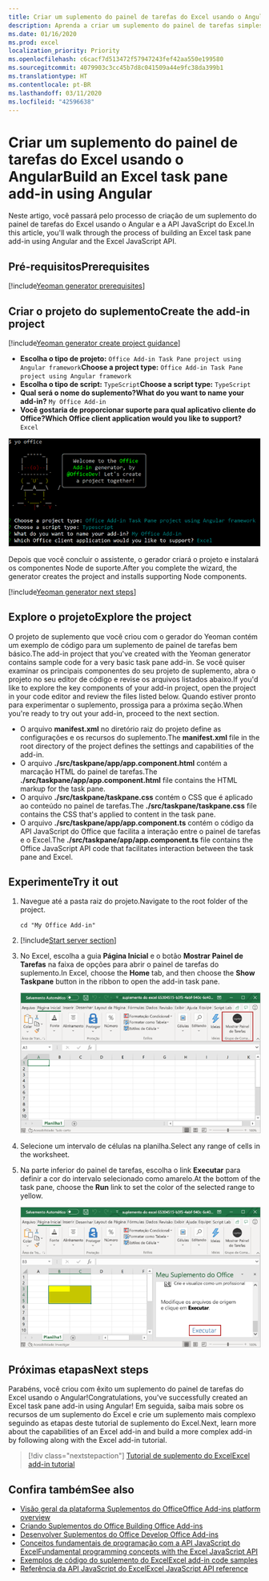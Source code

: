 ```yaml
---
title: Criar um suplemento do painel de tarefas do Excel usando o Angular
description: Aprenda a criar um suplemento do painel de tarefas simples do Excel usando a API do Office JS e o lado a lado.
ms.date: 01/16/2020
ms.prod: excel
localization_priority: Priority
ms.openlocfilehash: c6cacf7d513472f57947243fef42aa550e199580
ms.sourcegitcommit: 4079903c3cc45b7d8c041509a44e9fc38da399b1
ms.translationtype: HT
ms.contentlocale: pt-BR
ms.lasthandoff: 03/11/2020
ms.locfileid: "42596638"
---
```

# <a name="build-an-excel-task-pane-add-in-using-angular"></a><span data-ttu-id="85da7-103">Criar um suplemento do painel de tarefas do Excel usando o Angular</span><span class="sxs-lookup"><span data-stu-id="85da7-103">Build an Excel task pane add-in using Angular</span></span>

<span data-ttu-id="85da7-104">Neste artigo, você passará pelo processo de criação de um suplemento do painel de tarefas do Excel usando o Angular e a API JavaScript do Excel.</span><span class="sxs-lookup"><span data-stu-id="85da7-104">In this article, you'll walk through the process of building an Excel task pane add-in using Angular and the Excel JavaScript API.</span></span>

## <a name="prerequisites"></a><span data-ttu-id="85da7-105">Pré-requisitos</span><span class="sxs-lookup"><span data-stu-id="85da7-105">Prerequisites</span></span>

[!include[Yeoman generator prerequisites](../includes/quickstart-yo-prerequisites.md)]

## <a name="create-the-add-in-project"></a><span data-ttu-id="85da7-106">Criar o projeto do suplemento</span><span class="sxs-lookup"><span data-stu-id="85da7-106">Create the add-in project</span></span>

[!include[Yeoman generator create project guidance](../includes/yo-office-command-guidance.md)]

- <span data-ttu-id="85da7-107">**Escolha o tipo de projeto:** `Office Add-in Task Pane project using Angular framework`</span><span class="sxs-lookup"><span data-stu-id="85da7-107">**Choose a project type:** `Office Add-in Task Pane project using Angular framework`</span></span>
- <span data-ttu-id="85da7-108">**Escolha o tipo de script:** `TypeScript`</span><span class="sxs-lookup"><span data-stu-id="85da7-108">**Choose a script type:** `TypeScript`</span></span>
- <span data-ttu-id="85da7-109">**Qual será o nome do suplemento?**</span><span class="sxs-lookup"><span data-stu-id="85da7-109">**What do you want to name your add-in?**</span></span> `My Office Add-in`
- <span data-ttu-id="85da7-110">**Você gostaria de proporcionar suporte para qual aplicativo cliente do Office?**</span><span class="sxs-lookup"><span data-stu-id="85da7-110">**Which Office client application would you like to support?**</span></span> `Excel`

![Gerador do Yeoman](../images/yo-office-excel-angular-2.png)

<span data-ttu-id="85da7-112">Depois que você concluir o assistente, o gerador criará o projeto e instalará os componentes Node de suporte.</span><span class="sxs-lookup"><span data-stu-id="85da7-112">After you complete the wizard, the generator creates the project and installs supporting Node components.</span></span>

[!include[Yeoman generator next steps](../includes/yo-office-next-steps.md)]

## <a name="explore-the-project"></a><span data-ttu-id="85da7-113">Explore o projeto</span><span class="sxs-lookup"><span data-stu-id="85da7-113">Explore the project</span></span>

<span data-ttu-id="85da7-114">O projeto de suplemento que você criou com o gerador do Yeoman contém um exemplo de código para um suplemento de painel de tarefas bem básico.</span><span class="sxs-lookup"><span data-stu-id="85da7-114">The add-in project that you've created with the Yeoman generator contains sample code for a very basic task pane add-in.</span></span> <span data-ttu-id="85da7-115">Se você quiser examinar os principais componentes do seu projeto de suplemento, abra o projeto no seu editor de código e revise os arquivos listados abaixo.</span><span class="sxs-lookup"><span data-stu-id="85da7-115">If you'd like to explore the key components of your add-in project, open the project in your code editor and review the files listed below.</span></span> <span data-ttu-id="85da7-116">Quando estiver pronto para experimentar o suplemento, prossiga para a próxima seção.</span><span class="sxs-lookup"><span data-stu-id="85da7-116">When you're ready to try out your add-in, proceed to the next section.</span></span>

- <span data-ttu-id="85da7-117">O arquivo **manifest.xml** no diretório raiz do projeto define as configurações e os recursos do suplemento.</span><span class="sxs-lookup"><span data-stu-id="85da7-117">The **manifest.xml** file in the root directory of the project defines the settings and capabilities of the add-in.</span></span>
- <span data-ttu-id="85da7-118">O arquivo **./src/taskpane/app/app.component.html** contém a marcação HTML do painel de tarefas.</span><span class="sxs-lookup"><span data-stu-id="85da7-118">The **./src/taskpane/app/app.component.html** file contains the HTML markup for the task pane.</span></span>
- <span data-ttu-id="85da7-119">O arquivo **./src/taskpane/taskpane.css** contém o CSS que é aplicado ao conteúdo no painel de tarefas.</span><span class="sxs-lookup"><span data-stu-id="85da7-119">The **./src/taskpane/taskpane.css** file contains the CSS that's applied to content in the task pane.</span></span>
- <span data-ttu-id="85da7-120">O arquivo **./src/taskpane/app/app.component.ts** contém o código da API JavaScript do Office que facilita a interação entre o painel de tarefas e o Excel.</span><span class="sxs-lookup"><span data-stu-id="85da7-120">The **./src/taskpane/app/app.component.ts** file contains the Office JavaScript API code that facilitates interaction between the task pane and Excel.</span></span>

## <a name="try-it-out"></a><span data-ttu-id="85da7-121">Experimente</span><span class="sxs-lookup"><span data-stu-id="85da7-121">Try it out</span></span>

1. <span data-ttu-id="85da7-122">Navegue até a pasta raiz do projeto.</span><span class="sxs-lookup"><span data-stu-id="85da7-122">Navigate to the root folder of the project.</span></span>

    ```command&nbsp;line
    cd "My Office Add-in"
    ```

2. [!include[Start server section](../includes/quickstart-yo-start-server-excel.md)] 

3. <span data-ttu-id="85da7-123">No Excel, escolha a guia **Página Inicial** e o botão **Mostrar Painel de Tarefas** na faixa de opções para abrir o painel de tarefas do suplemento.</span><span class="sxs-lookup"><span data-stu-id="85da7-123">In Excel, choose the **Home** tab, and then choose the **Show Taskpane** button in the ribbon to open the add-in task pane.</span></span>

    ![Botão do suplemento do Excel](../images/excel-quickstart-addin-3b.png)

4. <span data-ttu-id="85da7-125">Selecione um intervalo de células na planilha.</span><span class="sxs-lookup"><span data-stu-id="85da7-125">Select any range of cells in the worksheet.</span></span>

5. <span data-ttu-id="85da7-126">Na parte inferior do painel de tarefas, escolha o link **Executar** para definir a cor do intervalo selecionado como amarelo.</span><span class="sxs-lookup"><span data-stu-id="85da7-126">At the bottom of the task pane, choose the **Run** link to set the color of the selected range to yellow.</span></span>

    ![Suplemento do Excel](../images/excel-quickstart-addin-3c.png)

## <a name="next-steps"></a><span data-ttu-id="85da7-128">Próximas etapas</span><span class="sxs-lookup"><span data-stu-id="85da7-128">Next steps</span></span>

<span data-ttu-id="85da7-129">Parabéns, você criou com êxito um suplemento do painel de tarefas do Excel usando o Angular!</span><span class="sxs-lookup"><span data-stu-id="85da7-129">Congratulations, you've successfully created an Excel task pane add-in using Angular!</span></span> <span data-ttu-id="85da7-130">Em seguida, saiba mais sobre os recursos de um suplemento do Excel e crie um suplemento mais complexo seguindo as etapas deste tutorial de suplemento do Excel.</span><span class="sxs-lookup"><span data-stu-id="85da7-130">Next, learn more about the capabilities of an Excel add-in and build a more complex add-in by following along with the Excel add-in tutorial.</span></span>

> [!div class="nextstepaction"]
> [<span data-ttu-id="85da7-131">Tutorial de suplemento do Excel</span><span class="sxs-lookup"><span data-stu-id="85da7-131">Excel add-in tutorial</span></span>](../tutorials/excel-tutorial.md)

## <a name="see-also"></a><span data-ttu-id="85da7-132">Confira também</span><span class="sxs-lookup"><span data-stu-id="85da7-132">See also</span></span>

* [<span data-ttu-id="85da7-133">Visão geral da plataforma Suplementos do Office</span><span class="sxs-lookup"><span data-stu-id="85da7-133">Office Add-ins platform overview</span></span>](../overview/office-add-ins.md)
* [<span data-ttu-id="85da7-134">Criando Suplementos do Office </span><span class="sxs-lookup"><span data-stu-id="85da7-134">Building Office Add-ins</span></span>](../overview/office-add-ins-fundamentals.md)
* [<span data-ttu-id="85da7-135">Desenvolver Suplementos do Office </span><span class="sxs-lookup"><span data-stu-id="85da7-135">Develop Office Add-ins</span></span>](../develop/develop-overview.md)
* [<span data-ttu-id="85da7-136">Conceitos fundamentais de programação com a API JavaScript do Excel</span><span class="sxs-lookup"><span data-stu-id="85da7-136">Fundamental programming concepts with the Excel JavaScript API</span></span>](../excel/excel-add-ins-core-concepts.md)
* [<span data-ttu-id="85da7-137">Exemplos de código do suplemento do Excel</span><span class="sxs-lookup"><span data-stu-id="85da7-137">Excel add-in code samples</span></span>](https://developer.microsoft.com/office/gallery/?filterBy=Samples,Excel)
* [<span data-ttu-id="85da7-138">Referência da API JavaScript do Excel</span><span class="sxs-lookup"><span data-stu-id="85da7-138">Excel JavaScript API reference</span></span>](../reference/overview/excel-add-ins-reference-overview.md)
